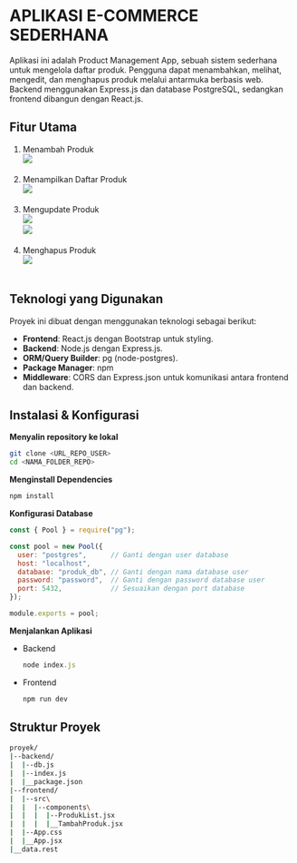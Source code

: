 # APLIKASI E-COMMERCE SEDERHANA
Aplikasi ini adalah Product Management App, sebuah sistem sederhana untuk mengelola daftar produk. Pengguna dapat menambahkan, melihat, mengedit, dan menghapus produk melalui antarmuka berbasis web. Backend menggunakan Express.js dan database PostgreSQL, sedangkan frontend dibangun dengan React.js.
## Fitur Utama
1. Menambah Produk<br>
![](1.jpg)<br><br>
2. Menampilkan Daftar Produk<br>
![](2.jpg)<br><br>
3. Mengupdate Produk<br>
![](3.jpg)<br>
![](4.jpg)<br><br>
4. Menghapus Produk<br>
![](5.jpg)<br><br>
## Teknologi yang Digunakan
Proyek ini dibuat dengan  menggunakan teknologi sebagai berikut:
- **Frontend**: React.js dengan Bootstrap untuk styling.
- **Backend**: Node.js dengan Express.js.
- **ORM/Query Builder**: pg (node-postgres).
- **Package Manager**: npm
- **Middleware**: CORS dan Express.json untuk komunikasi antara frontend dan backend.
## Instalasi & Konfigurasi
**Menyalin repository ke lokal**
```bash
git clone <URL_REPO_USER>
cd <NAMA_FOLDER_REPO>
```
**Menginstall Dependencies**
```js
npm install
```
**Konfigurasi Database**
```js
const { Pool } = require("pg");

const pool = new Pool({
  user: "postgres",      // Ganti dengan user database
  host: "localhost",     
  database: "produk_db", // Ganti dengan nama database user
  password: "password",  // Ganti dengan password database user
  port: 5432,            // Sesuaikan dengan port database
});

module.exports = pool;
```
**Menjalankan Aplikasi**
- Backend
  ```js
  node index.js
  ```
- Frontend
  ```js
  npm run dev
  ```
## Struktur Proyek
```bash
proyek/
|--backend/
|  |--db.js
|  |--index.js
|  |__package.json
|--frontend/
|  |--src\
|  |  |--components\
|  |  |  |--ProdukList.jsx
|  |  |  |__TambahProduk.jsx
|  |--App.css
|  |__App.jsx
|__data.rest
```
